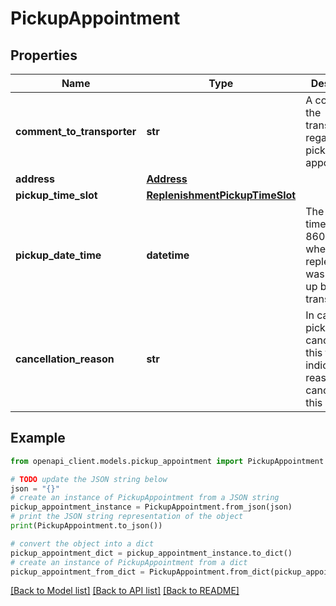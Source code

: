 # PickupAppointment


## Properties

Name | Type | Description | Notes
------------ | ------------- | ------------- | -------------
**comment_to_transporter** | **str** | A comment to the transporter regarding the pickup appointment. | [optional] 
**address** | [**Address**](Address.md) |  | 
**pickup_time_slot** | [**ReplenishmentPickupTimeSlot**](ReplenishmentPickupTimeSlot.md) |  | 
**pickup_date_time** | **datetime** | The date and time in ISO 8601 format when this replenishment was picked up by the transporter. | [optional] 
**cancellation_reason** | **str** | In case of a pickup cancellation this field indicates the reason for cancelling this pickup. | [optional] 

## Example

```python
from openapi_client.models.pickup_appointment import PickupAppointment

# TODO update the JSON string below
json = "{}"
# create an instance of PickupAppointment from a JSON string
pickup_appointment_instance = PickupAppointment.from_json(json)
# print the JSON string representation of the object
print(PickupAppointment.to_json())

# convert the object into a dict
pickup_appointment_dict = pickup_appointment_instance.to_dict()
# create an instance of PickupAppointment from a dict
pickup_appointment_from_dict = PickupAppointment.from_dict(pickup_appointment_dict)
```
[[Back to Model list]](../README.md#documentation-for-models) [[Back to API list]](../README.md#documentation-for-api-endpoints) [[Back to README]](../README.md)


